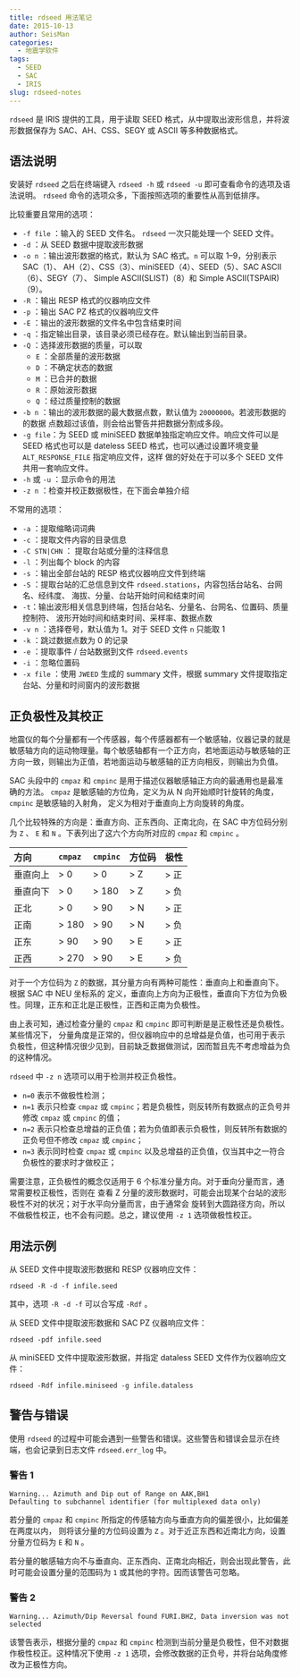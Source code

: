 ```yaml
---
title: rdseed 用法笔记
date: 2015-10-13
author: SeisMan
categories:
  - 地震学软件
tags:
  - SEED
  - SAC
  - IRIS
slug: rdseed-notes
---
```


`rdseed` 是 IRIS 提供的工具，用于读取 SEED 格式，从中提取出波形信息，并将波形数据保存为
SAC、AH、CSS、SEGY 或 ASCII 等多种数据格式。

<!--more-->

## 语法说明

安装好 `rdseed` 之后在终端键入 `rdseed -h` 或 `rdseed -u` 即可查看命令的选项及语法说明。
`rdseed` 命令的选项众多，下面按照选项的重要性从高到低排序。

比较重要且常用的选项：

-   `-f file` ：输入的 SEED 文件名。 `rdseed` 一次只能处理一个 SEED 文件。
-   `-d` ：从 SEED 数据中提取波形数据
-   `-o n` ：输出波形数据的格式，默认为 SAC 格式。`n` 可以取 1–9，分别表示 SAC（1）、
    AH（2）、CSS（3）、miniSEED（4）、SEED（5）、SAC ASCII（6）、SEGY（7）、
    Simple ASCII(SLIST)（8）和 Simple ASCII(TSPAIR)（9）。
-   `-R` ：输出 RESP 格式的仪器响应文件
-   `-p` ：输出 SAC PZ 格式的仪器响应文件
-   `-E` ：输出的波形数据的文件名中包含结束时间
-   `-q` ：指定输出目录，该目录必须已经存在。默认输出到当前目录。
-   `-Q` ：选择波形数据的质量，可以取
    -   `E` ：全部质量的波形数据
    -   `D` ：不确定状态的数据
    -   `M` ：已合并的数据
    -   `R` ：原始波形数据
    -   `Q` ：经过质量控制的数据
-   `-b n` ：输出的波形数据的最大数据点数，默认值为 `20000000`。若波形数据的的数据
    点数超过该值，则会给出警告并把数据分割成多段。
-   `-g file`：为 SEED 或 miniSEED 数据单独指定响应文件。响应文件可以是 SEED 格式也可以是
    dateless SEED 格式，也可以通过设置环境变量 `ALT_RESPONSE_FILE` 指定响应文件，这样
    做的好处在于可以多个 SEED 文件共用一套响应文件。
-   `-h` 或 `-u` ：显示命令的用法
-   `-z n` ：检查并校正数据极性，在下面会单独介绍

不常用的选项：

-   `-a` ：提取缩略词词典
-   `-c` ：提取文件内容的目录信息
-   `-C STN|CHN` ： 提取台站或分量的注释信息
-   `-l` ：列出每个 block 的内容
-   `-s` ：输出全部台站的 RESP 格式仪器响应文件到终端
-   `-S` ：提取台站的汇总信息到文件 `rdseed.stations`，内容包括台站名、台网名、经纬度、
    海拔、分量、台站开始时间和结束时间
-   `-t`：输出波形相关信息到终端，包括台站名、分量名、台网名、位置码、质量控制符、
    波形开始时间和结束时间、采样率、数据点数
-   `-v n` ：选择卷号，默认值为 1。对于 SEED 文件 `n` 只能取 1
-   `-k` ：跳过数据点数为 0 的记录
-   `-e` ：提取事件 / 台站数据到文件 `rdseed.events`
-   `-i` ：忽略位置码
-   `-x file` ：使用 `JWEED` 生成的 summary 文件，根据 summary 文件提取指定台站、分量和时间窗内的波形数据

## 正负极性及其校正

地震仪的每个分量都有一个传感器，每个传感器都有一个敏感轴，仪器记录的就是敏感轴方向的运动物理量。每个敏感轴都有一个正方向，若地面运动与敏感轴的正方向一致，则输出为正值，若地面运动与敏感轴的正方向相反，则输出为负值。

SAC 头段中的 `cmpaz` 和 `cmpinc` 是用于描述仪器敏感轴正方向的最通用也是最准确的方法。
`cmpaz` 是敏感轴的方位角，定义为从 N 向开始顺时针旋转的角度， `cmpinc` 是敏感轴的入射角，
定义为相对于垂直向上方向旋转的角度。

几个比较特殊的方向是：垂直方向、正东西向、正南北向，在 SAC 中方位码分别为
`Z` 、 `E` 和 `N` 。下表列出了这六个方向所对应的 `cmpaz` 和 `cmpinc` 。


| 方向     | `cmpaz` | `cmpinc` | 方位码 | 极性 |
|:---------|:--------|:---------|:-------|:-----|
| 垂直向上 | > 0     | > 0      | > Z    | > 正 |
| 垂直向下 | > 0     | > 180    | > Z    | > 负 |
| 正北     | > 0     | > 90     | > N    | > 正 |
| 正南     | > 180   | > 90     | > N    | > 负 |
| 正东     | > 90    | > 90     | > E    | > 正 |
| 正西     | > 270   | > 90     | > E    | > 负 |


对于一个方位码为 `Z` 的数据，其分量方向有两种可能性：垂直向上和垂直向下。根据 SAC 中 NEU 坐标系的
定义，垂直向上方向为正极性，垂直向下方位为负极性。同理，正东和正北是正极性，正西和正南为负极性。

由上表可知，通过检查分量的 `cmpaz` 和 `cmpinc` 即可判断是是正极性还是负极性。某些情况下，
分量角度是正常的，但仪器响应中的总增益是负值，也可用于表示负极性，但这种情况很少见到，目前缺乏数据做测试，因而暂且先不考虑增益为负的这种情况。

`rdseed` 中 `-z n` 选项可以用于检测并校正负极性。

-   `n=0` 表示不做极性检测；
-   `n=1` 表示只检查 `cmpaz` 或 `cmpinc`；若是负极性，则反转所有数据点的正负号并修改 `cmpaz` 或 `cmpinc` 的值；
-   `n=2` 表示只检查总增益的正负值；若为负值即表示负极性，则反转所有数据的正负号但不修改 `cmpaz` 或 `cmpinc`；
-   `n=3` 表示同时检查 `cmpaz` 或 `cmpinc` 以及总增益的正负值，仅当其中之一符合负极性的要求时才做校正；

需要注意，正负极性的概念仅适用于 6 个标准分量方向。对于垂向分量而言，通常需要校正极性，否则在
查看 Z 分量的波形数据时，可能会出现某个台站的波形极性不对的状况；对于水平向分量而言，由于通常会
旋转到大圆路径方向，所以不做极性校正，也不会有问题。总之，建议使用 `-z 1` 选项做极性校正。

## 用法示例

从 SEED 文件中提取波形数据和 RESP 仪器响应文件：

    rdseed -R -d -f infile.seed

其中，选项 `-R -d -f` 可以合写成 `-Rdf` 。

从 SEED 文件中提取波形数据和 SAC PZ 仪器响应文件：

    rdseed -pdf infile.seed

从 miniSEED 文件中提取波形数据，并指定 dataless SEED 文件作为仪器响应文件：

    rdseed -Rdf infile.miniseed -g infile.dataless

## 警告与错误

使用 `rdseed` 的过程中可能会遇到一些警告和错误。这些警告和错误会显示在终端，也会记录到日志文件 `rdseed.err_log` 中。

### 警告 1

    Warning... Azimuth and Dip out of Range on AAK,BH1
    Defaulting to subchannel identifier (for multiplexed data only)

若分量的 `cmpaz` 和 `cmpinc` 所指定的传感轴方向与垂直方向的偏差很小，比如偏差在两度以内，
则将该分量的方位码设置为 `Z` 。对于近正东西和近南北方向，设置分量方位码为 `E` 和 `N` 。

若分量的敏感轴方向不与垂直向、正东西向、正南北向相近，则会出现此警告，此时可能会设置分量的范围码为 `1` 或其他的字符。因而该警告可忽略。

### 警告 2

    Warning... Azimuth/Dip Reversal found FURI.BHZ, Data inversion was not selected

该警告表示，根据分量的 `cmpaz` 和 `cmpinc` 检测到当前分量是负极性，但不对数据作极性校正。这种情况下使用 `-z 1` 选项，会修改数据的正负号，并将台站角度修改为正极性方向。
